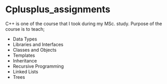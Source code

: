 # Cplusplus_assignments
C++ is one of the course that I took during my MSc. study. Purpose of the course is to teach;
- Data Types 
- Libraries and Interfaces 
- Classes and Objects 
- Templates 
- Inheritance 
- Recursive Programming 
- Linked Lists 
- Trees 
